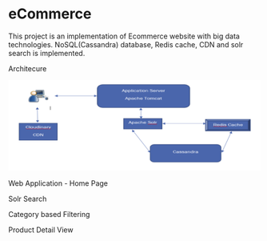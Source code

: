 # eCommerce
This project is an implementation of Ecommerce website with big data technologies. NoSQL(Cassandra) database, Redis cache, CDN and solr search is implemented.

Architecure

![promisechains](https://github.com/nikhil-ramg/eCommerce/blob/master/images/Picture1.png?raw=true)

Web Application - Home Page

Solr Search

Category based Filtering

Product Detail View
